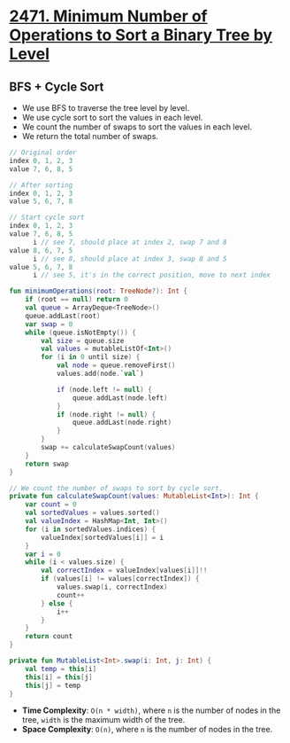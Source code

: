 # [2471. Minimum Number of Operations to Sort a Binary Tree by Level](https://leetcode.com/problems/minimum-number-of-operations-to-sort-a-binary-tree-by-level/)

## BFS + Cycle Sort
- We use BFS to traverse the tree level by level.
- We use cycle sort to sort the values in each level.
- We count the number of swaps to sort the values in each level.
- We return the total number of swaps.

```js
// Original order
index 0, 1, 2, 3
value 7, 6, 8, 5

// After sorting
index 0, 1, 2, 3
value 5, 6, 7, 8

// Start cycle sort
index 0, 1, 2, 3
value 7, 6, 8, 5
      i // see 7, should place at index 2, swap 7 and 8
value 8, 6, 7, 5
      i // see 8, should place at index 3, swap 8 and 5
value 5, 6, 7, 8
      i // see 5, it's in the correct position, move to next index
```

```kotlin
fun minimumOperations(root: TreeNode?): Int {
    if (root == null) return 0
    val queue = ArrayDeque<TreeNode>()
    queue.addLast(root)
    var swap = 0
    while (queue.isNotEmpty()) {
        val size = queue.size
        val values = mutableListOf<Int>()
        for (i in 0 until size) {
            val node = queue.removeFirst()
            values.add(node.`val`)

            if (node.left != null) {
                queue.addLast(node.left)
            }
            if (node.right != null) {
                queue.addLast(node.right)
            }
        }
        swap += calculateSwapCount(values)
    }
    return swap
}

// We count the number of swaps to sort by cycle sort.
private fun calculateSwapCount(values: MutableList<Int>): Int {
    var count = 0
    val sortedValues = values.sorted()
    val valueIndex = HashMap<Int, Int>()
    for (i in sortedValues.indices) {
        valueIndex[sortedValues[i]] = i
    }
    var i = 0
    while (i < values.size) {
        val correctIndex = valueIndex[values[i]]!!
        if (values[i] != values[correctIndex]) {
            values.swap(i, correctIndex)
            count++
        } else {
            i++
        }
    }
    return count
}

private fun MutableList<Int>.swap(i: Int, j: Int) {
    val temp = this[i]
    this[i] = this[j]
    this[j] = temp
}
```

- **Time Complexity**: `O(n * width)`, where `n` is the number of nodes in the tree, `width` is the maximum width of the tree.
- **Space Complexity**: `O(n)`, where `n` is the number of nodes in the tree.